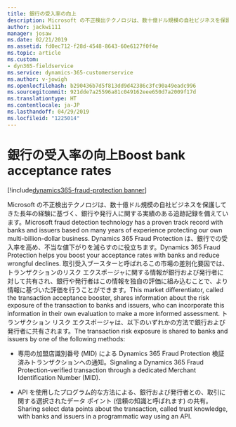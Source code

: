```yaml
---
title: 銀行の受入率の向上
description: Microsoft の不正検出テクノロジは、数十億ドル規模の自社ビジネスを保護してきた長年の経験に基づく、銀行や発行者に関する実績のある追跡記録を備えています。
author: jackwi111
manager: josaw
ms.date: 02/21/2019
ms.assetid: fd0ec712-f28d-4548-8643-60e6127f0f4e
ms.topic: article
ms.custom:
- dyn365-fieldservice
ms.service: dynamics-365-customerservice
ms.author: v-jowigh
ms.openlocfilehash: b290436b7d5f813dd9d42386c3fc90a49eadc996
ms.sourcegitcommit: 921dde7a25596a81c049162eee650d7a2009f17d
ms.translationtype: HT
ms.contentlocale: ja-JP
ms.lasthandoff: 04/29/2019
ms.locfileid: "1225014"
---
```

#  <a name="boost-bank-acceptance-rates"></a><span data-ttu-id="293a4-103">銀行の受入率の向上</span><span class="sxs-lookup"><span data-stu-id="293a4-103">Boost bank acceptance rates</span></span>
[!include[dynamics365-fraud-protection banner](../../includes/dynamics365-fraud-protection.md)]






<span data-ttu-id="293a4-104">Microsoft の不正検出テクノロジは、数十億ドル規模の自社ビジネスを保護してきた長年の経験に基づく、銀行や発行人に関する実績のある追跡記録を備えています。</span><span class="sxs-lookup"><span data-stu-id="293a4-104">Microsoft fraud detection technology has a proven track record with banks and issuers based on many years of experience protecting our own multi-billion-dollar business.</span></span> <span data-ttu-id="293a4-105">Dynamics 365 Fraud Protection は、銀行での受入率を高め、不当な値下がりを減らすのに役立ちます。</span><span class="sxs-lookup"><span data-stu-id="293a4-105">Dynamics 365 Fraud Protection helps you boost your acceptance rates with banks and reduce wrongful declines.</span></span> <span data-ttu-id="293a4-106">取引受入ブースターと呼ばれるこの市場の差別化要因では、トランザクションのリスク エクスポージャに関する情報が銀行および発行者に対して共有され、銀行や発行者はこの情報を独自の評価に組み込むことで、より情報に基づいた評価を行うことができます。</span><span class="sxs-lookup"><span data-stu-id="293a4-106">This market differentiator, called the transaction acceptance booster, shares information about the risk exposure of the transaction to banks and issuers, who can incorporate this information in their own evaluation to make a more informed assessment.</span></span> <span data-ttu-id="293a4-107">トランザクション リスク エクスポージャは、以下のいずれかの方法で銀行および発行者に共有されます。</span><span class="sxs-lookup"><span data-stu-id="293a4-107">The transaction risk exposure is shared to banks and issuers by one of the following methods:</span></span>

-   <span data-ttu-id="293a4-108">専用の加盟店識別番号 (MID) による Dynamics 365 Fraud Protection 検証済みトランザクションへの通知。</span><span class="sxs-lookup"><span data-stu-id="293a4-108">Signaling a Dynamics 365 Fraud Protection-verified transaction through a dedicated Merchant Identification Number (MID).</span></span>

-   <span data-ttu-id="293a4-109">API を使用したプログラム的な方法による、銀行および発行者との、取引に関する選択されたデータ ポイント (信頼の知識と呼ばれます) の共有。</span><span class="sxs-lookup"><span data-stu-id="293a4-109">Sharing select data points about the transaction, called trust knowledge, with banks and issuers in a programmatic way using an API.</span></span>
